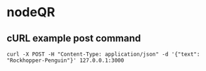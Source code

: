 # nodeQR

## cURL example post command

```
curl -X POST -H "Content-Type: application/json" -d '{"text": "Rockhopper-Penguin"}' 127.0.0.1:3000
```
